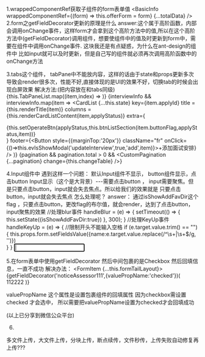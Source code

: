 1.wrappedComponentRef获取子组件的form表单值
	<BasicInfo wrappedComponentRef={(form) => this.offerForm = form} {...totalData} />
2.form之getFieldDecorator更新的原理是什么
answer:这个属于高阶函数，内部会调用onChange事件，这样form才会拿到这个高阶方法中的值,所以在这个高阶方法中(getFieldDecorator)调用组件，想要使组件中的值及时更新到form中，需要在组件中调用onChange事件. 这块我还是有点疑惑，为什么在ant-design的组件中 比如input就可以及时更新，但是自己写的组件就必须再次调用高阶函数中的onChange方法

3.tabs这个组件， tabPane中不能放内容，这样的话由于state和props更新多次导致会render很多次，性能不好,直接体现的是UI的效果不好，切换tab的时候会出现白屏效果
解决方法:(把内容放在和tabs同级)
<Tabs onChange={this.changeTab}>
	{this.TabPaneList.map((item,index) => <TabPane tab={item.title} key={item.key} className="u-tabPane"></TabPane>)}
</Tabs>
<Spin spinning={isFetching}>
	{interviewInfo && interviewInfo.map(item => 
		<CardList
			{...this.state}
			key={item.applyId}
			title = {this.renderTitle(item)}
			columns = {this.renderCardListContent(item,applyStatus)}
			extra={<div>{this.setOperateBtn(applyStatus,this.btnListSection(item.buttonFlag,applyStatus,item))}</div>}
			footer={<Button style={{marginTop:'20px'}} className="fr" onClick={()=>this.evIsShowModal('updateInterview',true,'add',item)}>+添加面试安排</Button>}
		/>
	)}
	{pagination && pagination.total > 0 && <CustomPagination {...pagination} change={this.changeTable} />}
</Spin>

4.Input组件中 遇到这样一个问题：  默认Input组件不显示， button组件显示，点击button  Input显示（这个是大背景）---需要点击button ，  input需要聚焦。但是只要点击button，input就会失去焦点。所以给我们的效果就是  只要点击button，input就会失去焦点  怎么处理呢？
answer：
通过isShowAddFavDir这个flag ，只要点击button，更改flag的布尔值，就会render，达到了点击button，input聚焦的效果
//处理blur事件
handleBlur = (e) => {
	setTimeout(() => {
       this.setState({isShowAddFavDir:true})
    }, 300);
}
//处理KeyUp事件
handleKeyUp = (e) => {
    //限制开头不能输入空格
    if (e.target.value.trim() == "") {
        this.props.form.setFieldsValue({name:e.target.value.replace(/^\s+|\s+$/g, '')})   
    }
}
<Input 
	autoFocus={isShowAddFavDir?false:true}
    maxLength="15"
    onBlur={this.handleBlur}
    onKeyUp={this.handleKeyUp}
/>


5.在form表单中使用getFieldDecorator  然后中间包裹的是Checkbox  然后回填信息，一直不成功
解决办法：
<FormItem {...this.formTailLayout}>
	{getFieldDecorator('noticeAssessor111',{valuePropName:'checked'})(
        <Checkbox>112222</Checkbox>
    )}
</FormItem>

valuePropName  这个属性是设置包裹组件的回填属性 因为checkbox需设置checked  才会选中， 所以需要把valuePropName设置为checked才会回填成功

(以上已分享到微信公众平台)

6.
多文件上传，大文件上传，分块上传，断点续传，文件秒传，上传失败自动修复再上传???
